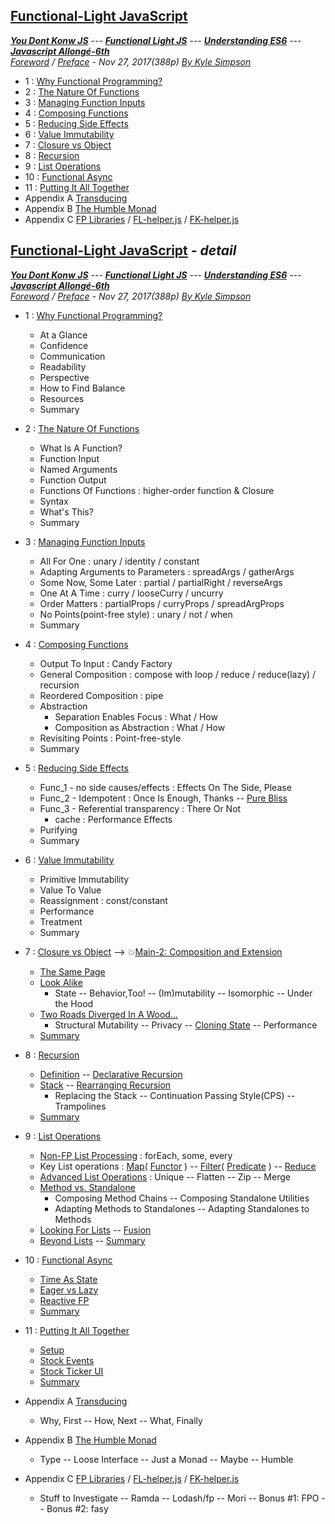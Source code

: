 <a name="top"></a>
## [Functional-Light JavaScript](#middle)
***[You Dont Konw JS]** --- **[Functional Light JS]** --- **[Understanding ES6]** --- **[Javascript Allongé-6th]***     
*[Foreword](foreword.md/#foreword) / [Preface](preface.md/#preface) - Nov 27, 2017(388p) [By Kyle Simpson](https://github.com/getify)*
* 1 : [Why Functional Programming?](ch1.md#functional-light-javascript)
* 2 : [The Nature Of Functions](ch2.md#functional-light-javascript)
* 3 : [Managing Function Inputs](ch3.md#functional-light-javascript)
* 4 : [Composing Functions](ch4.md#functional-light-javascript)
* 5 : [Reducing Side Effects](ch5.md#functional-light-javascript)
* 6 : [Value Immutability](ch6.md#functional-light-javascript)
* 7 : [Closure vs Object](ch7.md#functional-light-javascript)
* 8 : [Recursion](ch8.md#functional-light-javascript)
* 9 : [List Operations](ch9.md#functional-light-javascript)
* 10 : [Functional Async](ch10.md#functional-light-javascript)
* 11 : [Putting It All Together](ch11.md#functional-light-javascript)
* Appendix A [Transducing](apA.md#functional-light-javascript)
* Appendix B [The Humble Monad](apB.md#functional-light-javascript)
* Appendix C [FP Libraries](apC.md#functional-light-javascript) / [FL-helper.js](FL-helper.js) / [FK-helper.js](FK-helper.js)

<a name="middle"></a>
## [Functional-Light JavaScript](#top) *- detail*
***[You Dont Konw JS][det_1]** --- **[Functional Light JS][det_2]** --- **[Understanding ES6][det_3]** --- **[Javascript Allongé-6th][det_4]***  
*[Foreword](foreword.md/#foreword) / [Preface](preface.md/#preface) - Nov 27, 2017(388p) [By Kyle Simpson](https://github.com/getify)*
* 1 : [Why Functional Programming?](ch1.md#functional-light-javascript)
    * At a Glance
    * Confidence
    * Communication
    * Readability
    * Perspective
    * How to Find Balance
    * Resources
    * Summary
* 2 : [The Nature Of Functions](ch2.md#functional-light-javascript)
    * What Is A Function?
    * Function Input
    * Named Arguments
    * Function Output
    * Functions Of Functions : higher-order function & Closure
    * Syntax 
    * What's This?
    * Summary
* 3 : [Managing Function Inputs](ch3.md#functional-light-javascript)
    * All For One : unary / identity / constant
    * Adapting Arguments to Parameters : spreadArgs / gatherArgs
    * Some Now, Some Later : partial / partialRight / reverseArgs
    * One At A Time : curry / looseCurry / uncurry
    * Order Matters : partialProps / curryProps / spreadArgProps
    * No Points(point-free style) : unary / not / when
    * Summary
* 4 : [Composing Functions](ch4.md#functional-light-javascript)
    * Output To Input : Candy Factory
    * General Composition : compose with loop / reduce / reduce(lazy) / recursion
    * Reordered Composition : pipe
    * Abstraction
        * Separation Enables Focus : What / How
        * Composition as Abstraction : What / How
    * Revisiting Points : Point-free-style
    * Summary
* 5 : [Reducing Side Effects](ch5.md#functional-light-javascript)
    * Func_1 - no side causes/effects : Effects On The Side, Please
    * Func_2 - Idempotent : Once Is Enough, Thanks -- [Pure Bliss](ch5.md/#pure-bliss)
    * Func_3 - Referential transparency : There Or Not
        * cache : Performance Effects
    * Purifying
    * Summary
* 6 : [Value Immutability](ch6.md#functional-light-javascript)
    * Primitive Immutability
    * Value To Value
    * Reassignment : const/constant
    * Performance
    * Treatment
    * Summary
* 7 : [Closure vs Object](ch7.md#functional-light-javascript) --> :boom:[Main-2: Composition and Extension][det_4]
    * [The Same Page](ch7.md/#the-same-page)
    * [Look Alike](ch7.md/#look-alike)
        * State -- Behavior,Too! -- (Im)mutability -- Isomorphic -- Under the Hood
    * [Two Roads Diverged In A Wood...](ch7.md/#two-roads-diverged-in-a-wood)   
        * Structural Mutability -- Privacy -- [Cloning State](ch7.md#cloning-state) -- Performance
    * [Summary](ch7.md/#summary)
* 8 : [Recursion](ch8.md#functional-light-javascript)
    * [Definition](ch8.md/#definition) -- [Declarative Recursion](ch8.md/#declarative-recursion)
    * [Stack](ch8.md/#stack) -- [Rearranging Recursion](ch8.md/#rearranging-recursion)
        * Replacing the Stack -- Continuation Passing Style(CPS) -- Trampolines
    * [Summary](ch8.md/#summary)
* 9 : [List Operations](ch9.md#functional-light-javascript)
    * [Non-FP List Processing](ch9.md/#non-fp-list-processing) : forEach, some, every
    * Key List operations : [Map](ch9.md/#map)( [Functor](ch9.md#a-word-functors) ) -- [Filter](ch9.md/#filter)( [Predicate](ch9.md#filtering-confusion) ) -- [Reduce](ch9.md/#reduce)
    * [Advanced List Operations](ch9.md/#advanced-list-operations) : Unique -- Flatten -- Zip -- Merge
    * [Method vs. Standalone](ch9.md/#method-vs-standalone)
        * Composing Method Chains -- Composing Standalone Utilities
        * Adapting Methods to Standalones -- Adapting Standalones to Methods
    * [Looking For Lists](ch9.md/#looking-for-lists) -- [Fusion](ch9.md/#fusion)
    * [Beyond Lists](ch9.md/#beyond-lists) -- [Summary](ch9.md/#summary)
* 10 : [Functional Async](ch10.md#functional-light-javascript)
    * [Time As State](ch10.md/#time-as-state)
    * [Eager vs Lazy](ch10.md/#eager-vs-lazy)
    * [Reactive FP](ch10.md/#reactive-fp)
    * [Summary](ch10.md/#summary)
* 11 : [Putting It All Together](ch11.md#functional-light-javascript)
    * [Setup](ch11.md/#setup)
    * [Stock Events](ch11.md/#stock-events)
    * [Stock Ticker UI](ch11.md/#stock-ticker-ui)
    * [Summary](ch11.md/#summary)


* Appendix A [Transducing](apA.md#functional-light-javascript)
    * Why, First -- How, Next -- What, Finally
* Appendix B [The Humble Monad](apB.md#functional-light-javascript)
    * Type -- Loose Interface -- Just a Monad -- Maybe -- Humble
* Appendix C [FP Libraries](apC.md#functional-light-javascript) / [FL-helper.js](FL-helper.js) / [FK-helper.js](FK-helper.js)
    * Stuff to Investigate -- Ramda -- Lodash/fp -- Mori -- Bonus #1: FPO -- Bonus #2: fasy
    
[You Dont Konw JS]: https://github.com/getify/You-Dont-Know-JS/blob/1st-ed/README.md
[Functional Light JS]: https://github.com/ky27100/Functional-Light-JS/blob/master/manuscript/toc.md#top
[Understanding ES6]: https://github.com/ky27100/understandinges6/blob/master/manuscript/toc.md#top
[Javascript Allongé-6th]: https://github.com/ky27100/javascript-allonge-six/blob/master/myAllonge/markdown/toc.md#top

[det_1]: https://github.com/getify/You-Dont-Know-JS/blob/1st-ed/README.md
[det_2]: https://github.com/kiyounglee/Functional-Light-JS/blob/master/manuscript/toc.md#middle
[det_3]: https://github.com/kiyounglee/understandinges6/blob/master/manuscript/toc.md#middle
[det_4]: https://github.com/kiyounglee/javascript-allonge-six/blob/master/myAllonge/markdown/toc.md#middle
